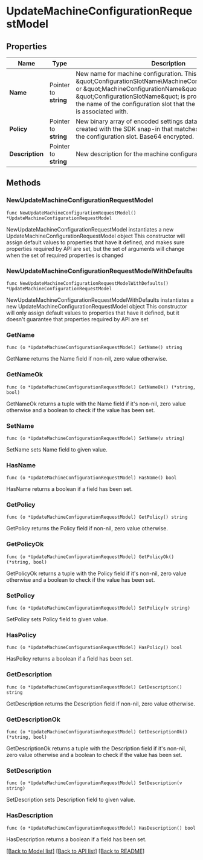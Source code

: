 # UpdateMachineConfigurationRequestModel

## Properties

Name | Type | Description | Notes
------------ | ------------- | ------------- | -------------
**Name** | Pointer to **string** | New name for machine configuration. This may have the form \&quot;ConfigurationSlotName\\MachineConfigurationName\&quot; or \&quot;MachineConfigurationName\&quot;. If the \&quot;ConfigurationSlotName\&quot; is provided it must match the name of the configuration slot that the machine configuration is associated with. | [optional] 
**Policy** | Pointer to **string** | New binary array of encoded settings data. Policy settings data created with the SDK snap-in that matches the SettingsGroup of the configuration slot. Base64 encrypted. | [optional] 
**Description** | Pointer to **string** | New description for the machine configuration.  | [optional] 

## Methods

### NewUpdateMachineConfigurationRequestModel

`func NewUpdateMachineConfigurationRequestModel() *UpdateMachineConfigurationRequestModel`

NewUpdateMachineConfigurationRequestModel instantiates a new UpdateMachineConfigurationRequestModel object
This constructor will assign default values to properties that have it defined,
and makes sure properties required by API are set, but the set of arguments
will change when the set of required properties is changed

### NewUpdateMachineConfigurationRequestModelWithDefaults

`func NewUpdateMachineConfigurationRequestModelWithDefaults() *UpdateMachineConfigurationRequestModel`

NewUpdateMachineConfigurationRequestModelWithDefaults instantiates a new UpdateMachineConfigurationRequestModel object
This constructor will only assign default values to properties that have it defined,
but it doesn't guarantee that properties required by API are set

### GetName

`func (o *UpdateMachineConfigurationRequestModel) GetName() string`

GetName returns the Name field if non-nil, zero value otherwise.

### GetNameOk

`func (o *UpdateMachineConfigurationRequestModel) GetNameOk() (*string, bool)`

GetNameOk returns a tuple with the Name field if it's non-nil, zero value otherwise
and a boolean to check if the value has been set.

### SetName

`func (o *UpdateMachineConfigurationRequestModel) SetName(v string)`

SetName sets Name field to given value.

### HasName

`func (o *UpdateMachineConfigurationRequestModel) HasName() bool`

HasName returns a boolean if a field has been set.

### GetPolicy

`func (o *UpdateMachineConfigurationRequestModel) GetPolicy() string`

GetPolicy returns the Policy field if non-nil, zero value otherwise.

### GetPolicyOk

`func (o *UpdateMachineConfigurationRequestModel) GetPolicyOk() (*string, bool)`

GetPolicyOk returns a tuple with the Policy field if it's non-nil, zero value otherwise
and a boolean to check if the value has been set.

### SetPolicy

`func (o *UpdateMachineConfigurationRequestModel) SetPolicy(v string)`

SetPolicy sets Policy field to given value.

### HasPolicy

`func (o *UpdateMachineConfigurationRequestModel) HasPolicy() bool`

HasPolicy returns a boolean if a field has been set.

### GetDescription

`func (o *UpdateMachineConfigurationRequestModel) GetDescription() string`

GetDescription returns the Description field if non-nil, zero value otherwise.

### GetDescriptionOk

`func (o *UpdateMachineConfigurationRequestModel) GetDescriptionOk() (*string, bool)`

GetDescriptionOk returns a tuple with the Description field if it's non-nil, zero value otherwise
and a boolean to check if the value has been set.

### SetDescription

`func (o *UpdateMachineConfigurationRequestModel) SetDescription(v string)`

SetDescription sets Description field to given value.

### HasDescription

`func (o *UpdateMachineConfigurationRequestModel) HasDescription() bool`

HasDescription returns a boolean if a field has been set.


[[Back to Model list]](../README.md#documentation-for-models) [[Back to API list]](../README.md#documentation-for-api-endpoints) [[Back to README]](../README.md)


